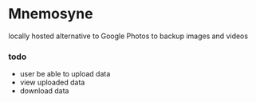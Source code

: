 # Mnemosyne
locally hosted alternative to Google Photos to backup images and videos 

### todo
 - user be able to upload data
 - view uploaded data
 - download data
